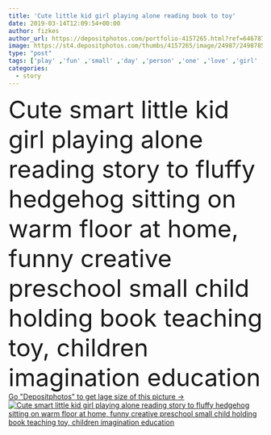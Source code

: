 ```yaml
---
title: 'Cute little kid girl playing alone reading book to toy'
date: 2019-03-14T12:09:54+00:00
author: fizkes
author_url: https://depositphotos.com/portfolio-4157265.html?ref=64678756
image: https://st4.depositphotos.com/thumbs/4157265/image/24987/249878580/api_thumb_450.jpg?forcejpeg=true
type: "post"
tags: ['play' ,'fun' ,'small' ,'day' ,'person' ,'one' ,'love' ,'girl' ,'people' ,'child' ,'family' ,'care' ,'childhood' ,'children' ,'funny' ,'toy' ,'friend' ,'kid' ,'time' ,'imagination' ,'pretty' ,'creative' ,'fantasy' ,'adorable' ,'home' ,'smart' ,'development' ,'lifestyle' ,'read' ,'room' ,'preschooler' ,'book' ,'education' ,'concentration' ,'floor' ,'learn' ,'literature' ,'alone' ,'study' ,'enjoy' ,'baby' ,'living' ,'comfort' ,'fairytale' ,'knowledge' ,'story' ,'focused' ,'telling' ,'hedgehog' ,'pretending' ]
categories: 
  - story
---
```

<div aling="center">
            <font size="60"> Cute smart little kid girl playing alone reading story to fluffy hedgehog sitting on warm floor at home, funny creative preschool small child holding book teaching toy, children imagination education</font>   
</div>
<div>
    <a href='https://st4.depositphotos.com/thumbs/4157265/image/24987/249878580/api_thumb_450.jpg?forcejpeg=true?ref=64678756' target=_blank > Go "Depositphotos" to get lage size of this picture ->
        <img href='https://st4.depositphotos.com/thumbs/4157265/image/24987/249878580/api_thumb_450.jpg?forcejpeg=true?ref=64678756' src='https://st4.depositphotos.com/4157265/24987/i/950/depositphotos_249878580-stock-photo-cute-little-kid-girl-playing.jpg?forcejpeg=true' alt='Cute smart little kid girl playing alone reading story to fluffy hedgehog sitting on warm floor at home, funny creative preschool small child holding book teaching toy, children imagination education' >
    </a>
</div>
